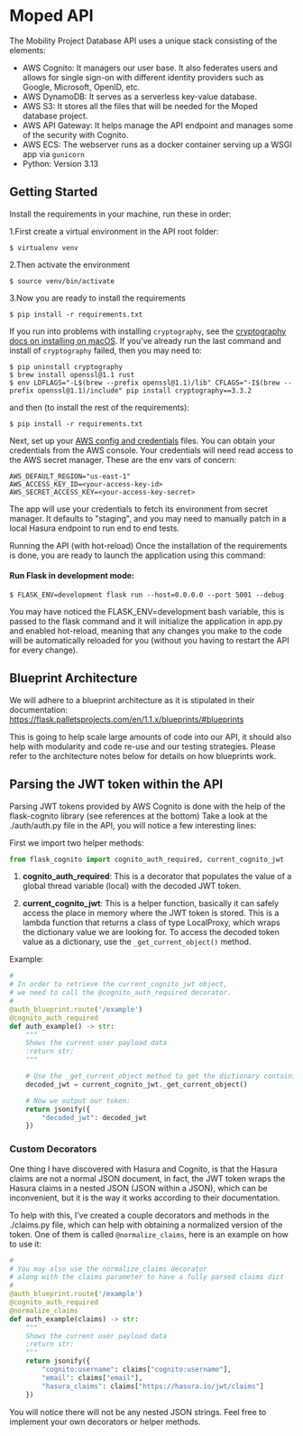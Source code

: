 # Moped API

The Mobility Project Database API uses a unique stack consisting of the elements:

- AWS Cognito: It managers our user base. It also federates users and allows for single sign-on with different identity providers such as Google, Microsoft, OpenID, etc.
- AWS DynamoDB: It serves as a serverless key-value database.
- AWS S3: It stores all the files that will be needed for the Moped database project.
- AWS API Gateway: It helps manage the API endpoint and manages some of the security with Cognito.
- AWS ECS: The webserver runs as a docker container serving up a WSGI app via `gunicorn`
- Python: Version 3.13

## Getting Started

Install the requirements in your machine, run these in order:

1.First create a virtual environment in the API root folder:

```
$ virtualenv venv
```

2.Then activate the environment

```
$ source venv/bin/activate
```

3.Now you are ready to install the requirements

```
$ pip install -r requirements.txt
```

If you run into problems with installing `cryptography`, see the [cryptography docs on installing on macOS](https://cryptography.io/en/latest/installation/#building-cryptography-on-macos). If you've already run the last command and install of `cryptography` failed, then you may need to:

```
$ pip uninstall cryptography
$ brew install openssl@1.1 rust
$ env LDFLAGS="-L$(brew --prefix openssl@1.1)/lib" CFLAGS="-I$(brew --prefix openssl@1.1)/include" pip install cryptography==3.3.2
```

and then (to install the rest of the requirements):

```
$ pip install -r requirements.txt
```

Next, set up your [AWS config and credentials](https://docs.aws.amazon.com/sdkref/latest/guide/file-format.html) files. You can obtain your credentials from the AWS console. Your credentials will need read access to the AWS secret manager. These are the env vars of concern:

```shell
AWS_DEFAULT_REGION="us-east-1"
AWS_ACCESS_KEY_ID=<your-access-key-id>
AWS_SECRET_ACCESS_KEY=<your-access-key-secret>
```

The app will use your credentials to fetch its environment from secret manager. It defaults to "staging", and you may need to manually patch in a local Hasura endpoint to run end to end tests.

Running the API (with hot-reload)
Once the installation of the requirements is done, you are ready to launch the application using this command:

#### Run Flask in development mode:

```
$ FLASK_ENV=development flask run --host=0.0.0.0 --port 5001 --debug
```

You may have noticed the FLASK_ENV=development bash variable, this is passed to the flask command and it will initialize the application in app.py and enabled hot-reload, meaning that any changes you make to the code will be automatically reloaded for you (without you having to restart the API for every change).

## Blueprint Architecture

We will adhere to a blueprint architecture as it is stipulated in their documentation: https://flask.palletsprojects.com/en/1.1.x/blueprints/#blueprints

This is going to help scale large amounts of code into our API, it should also help with modularity and code re-use and our testing strategies. Please refer to the architecture notes below for details on how blueprints work.

## Parsing the JWT token within the API

Parsing JWT tokens provided by AWS Cognito is done with the help of the flask-cognito library (see references at the bottom) Take a look at the ./auth/auth.py file in the API, you will notice a few interesting lines:

First we import two helper methods:

```python
from flask_cognito import cognito_auth_required, current_cognito_jwt
```

1. **cognito_auth_required**: This is a decorator that populates the value of a global thread variable (local) with the decoded JWT token.

2. **current_cognito_jwt**: This is a helper function, basically it can safely access the place in memory where the JWT token is stored. This is a lambda function that returns a class of type LocalProxy, which wraps the dictionary value we are looking for. To access the decoded token value as a dictionary, use the `_get_current_object()` method.

Example:

```python
#
# In order to retrieve the current_cognito_jwt object,
# we need to call the @cognito_auth_required decorator.
#
@auth_blueprint.route('/example')
@cognito_auth_required
def auth_example() -> str:
    """
    Shows the current user payload data
    :return str:
    """

    # Use the _get_current_object method to get the dictionary containing our token:
    decoded_jwt = current_cognito_jwt._get_current_object()

    # Now we output our token:
    return jsonify({
        "decoded_jwt": decoded_jwt
    })
```

### Custom Decorators

One thing I have discovered with Hasura and Cognito, is that the Hasura claims are not a normal JSON document, in fact, the JWT token wraps the Hasura claims in a nested JSON (JSON within a JSON), which can be inconvenient, but it is the way it works according to their documentation.

To help with this, I’ve created a couple decorators and methods in the ./claims.py file, which can help with obtaining a normalized version of the token. One of them is called `@normalize_claims`, here is an example on how to use it:

```python
#
# You may also use the normalize_claims decorator
# along with the claims parameter to have a fully parsed claims dict
#
@auth_blueprint.route('/example')
@cognito_auth_required
@normalize_claims
def auth_example(claims) -> str:
    """
    Shows the current user payload data
    :return str:
    """
    return jsonify({
        "cognito:username": claims["cognito:username"],
        "email": claims["email"],
        "hasura_claims": claims["https://hasura.io/jwt/claims"]
    })
```

You will notice there will not be any nested JSON strings.
Feel free to implement your own decorators or helper methods.
